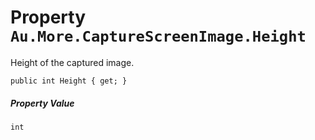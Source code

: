# Property `Au.More.CaptureScreenImage.Height`

Height of the captured image.

```
public int Height { get; }
```

##### Property Value

`int`